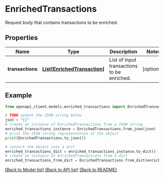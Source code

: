 # EnrichedTransactions

Request body that contains transactions to be enriched.

## Properties

Name | Type | Description | Notes
------------ | ------------- | ------------- | -------------
**transactions** | [**List[EnrichedTransaction]**](EnrichedTransaction.md) | List of input transactions to be enriched. | [optional] 

## Example

```python
from openapi_client.models.enriched_transactions import EnrichedTransactions

# TODO update the JSON string below
json = "{}"
# create an instance of EnrichedTransactions from a JSON string
enriched_transactions_instance = EnrichedTransactions.from_json(json)
# print the JSON string representation of the object
print(EnrichedTransactions.to_json())

# convert the object into a dict
enriched_transactions_dict = enriched_transactions_instance.to_dict()
# create an instance of EnrichedTransactions from a dict
enriched_transactions_from_dict = EnrichedTransactions.from_dict(enriched_transactions_dict)
```
[[Back to Model list]](../README.md#documentation-for-models) [[Back to API list]](../README.md#documentation-for-api-endpoints) [[Back to README]](../README.md)


